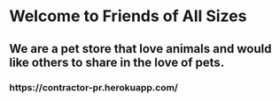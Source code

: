 <h1>Welcome to Friends of All Sizes</h1>
<h2>We are a pet store that love animals and would like others to share in the love of pets.</h2>
<h3>https://contractor-pr.herokuapp.com/</h3>